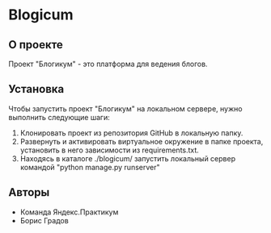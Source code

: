 # Blogicum
## О проекте
Проект "Блогикум" - это платформа для ведения блогов.
## Установка
Чтобы запустить проект "Блогикум" на локальном сервере, нужно выполнить следующие шаги:
1. Клонировать проект из репозитория GitHub в локальную папку.
2. Развернуть и активировать виртуальное окружение в папке проекта, установить в него зависимости из requirements.txt.
3. Находясь в каталоге ./blogicum/ запустить локальный сервер командой "python manage.py runserver"
## Авторы
* Команда Яндекс.Практикум
* Борис Градов